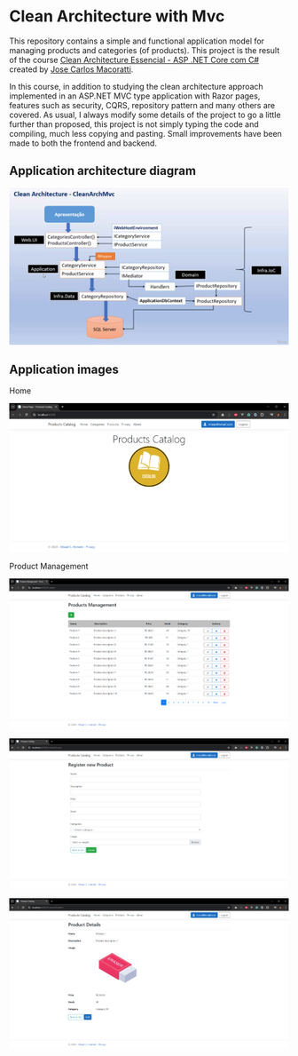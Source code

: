 # Clean Architecture with Mvc

This repository contains a simple and functional application model for managing products and categories (of products).
This project is the result of the course [Clean Architecture Essencial - ASP .NET Core com C#](https://www.udemy.com/course/clean-architecture-essencial-asp-net-core-com-c/?kw=clean+architecture+com&src=sac&couponCode=ST6MT42324) created by [Jose Carlos Macoratti](https://www.linkedin.com/in/jose-macoratti-2507156a/).

In this course, in addition to studying the clean architecture approach implemented in an ASP.NET MVC type application with Razor pages, features such as security, CQRS, repository pattern and many others are covered.
As usual, I always modify some details of the project to go a little further than proposed, this project is not simply typing the code and compiling, much less copying and pasting.
Small improvements have been made to both the frontend and backend.

## Application architecture diagram

![Application architecture](/Docs/Images/application-architecture.png)

## Application images

Home

![Home](/Docs/Images/1-home.png)

Product Management

![Product list](/Docs/Images/2-products-list.png)

![Product new](/Docs/Images/3-products-new.png)

![Product details](/Docs/Images/4-products-details.png)
